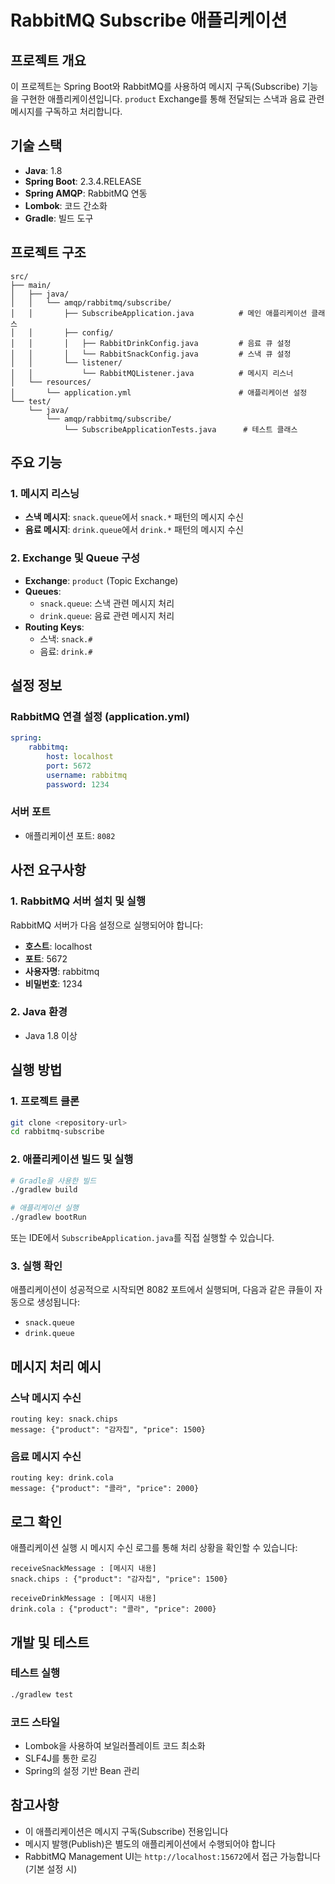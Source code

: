 # RabbitMQ Subscribe 애플리케이션

## 프로젝트 개요

이 프로젝트는 Spring Boot와 RabbitMQ를 사용하여 메시지 구독(Subscribe) 기능을 구현한 애플리케이션입니다.
`product` Exchange를 통해 전달되는 스낵과 음료 관련 메시지를 구독하고 처리합니다.

## 기술 스택

-   **Java**: 1.8
-   **Spring Boot**: 2.3.4.RELEASE
-   **Spring AMQP**: RabbitMQ 연동
-   **Lombok**: 코드 간소화
-   **Gradle**: 빌드 도구

## 프로젝트 구조

```
src/
├── main/
│   ├── java/
│   │   └── amqp/rabbitmq/subscribe/
│   │       ├── SubscribeApplication.java          # 메인 애플리케이션 클래스
│   │       ├── config/
│   │       │   ├── RabbitDrinkConfig.java         # 음료 큐 설정
│   │       │   └── RabbitSnackConfig.java         # 스낵 큐 설정
│   │       └── listener/
│   │           └── RabbitMQListener.java          # 메시지 리스너
│   └── resources/
│       └── application.yml                        # 애플리케이션 설정
└── test/
    └── java/
        └── amqp/rabbitmq/subscribe/
            └── SubscribeApplicationTests.java      # 테스트 클래스
```

## 주요 기능

### 1. 메시지 리스닝

-   **스낵 메시지**: `snack.queue`에서 `snack.*` 패턴의 메시지 수신
-   **음료 메시지**: `drink.queue`에서 `drink.*` 패턴의 메시지 수신

### 2. Exchange 및 Queue 구성

-   **Exchange**: `product` (Topic Exchange)
-   **Queues**:
    -   `snack.queue`: 스낵 관련 메시지 처리
    -   `drink.queue`: 음료 관련 메시지 처리
-   **Routing Keys**:
    -   스낵: `snack.#`
    -   음료: `drink.#`

## 설정 정보

### RabbitMQ 연결 설정 (application.yml)

```yaml
spring:
    rabbitmq:
        host: localhost
        port: 5672
        username: rabbitmq
        password: 1234
```

### 서버 포트

-   애플리케이션 포트: `8082`

## 사전 요구사항

### 1. RabbitMQ 서버 설치 및 실행

RabbitMQ 서버가 다음 설정으로 실행되어야 합니다:

-   **호스트**: localhost
-   **포트**: 5672
-   **사용자명**: rabbitmq
-   **비밀번호**: 1234

### 2. Java 환경

-   Java 1.8 이상

## 실행 방법

### 1. 프로젝트 클론

```bash
git clone <repository-url>
cd rabbitmq-subscribe
```

### 2. 애플리케이션 빌드 및 실행

```bash
# Gradle을 사용한 빌드
./gradlew build

# 애플리케이션 실행
./gradlew bootRun
```

또는 IDE에서 `SubscribeApplication.java`를 직접 실행할 수 있습니다.

### 3. 실행 확인

애플리케이션이 성공적으로 시작되면 8082 포트에서 실행되며, 다음과 같은 큐들이 자동으로 생성됩니다:

-   `snack.queue`
-   `drink.queue`

## 메시지 처리 예시

### 스낙 메시지 수신

```
routing key: snack.chips
message: {"product": "감자칩", "price": 1500}
```

### 음료 메시지 수신

```
routing key: drink.cola
message: {"product": "콜라", "price": 2000}
```

## 로그 확인

애플리케이션 실행 시 메시지 수신 로그를 통해 처리 상황을 확인할 수 있습니다:

```
receiveSnackMessage : [메시지 내용]
snack.chips : {"product": "감자칩", "price": 1500}

receiveDrinkMessage : [메시지 내용]
drink.cola : {"product": "콜라", "price": 2000}
```

## 개발 및 테스트

### 테스트 실행

```bash
./gradlew test
```

### 코드 스타일

-   Lombok을 사용하여 보일러플레이트 코드 최소화
-   SLF4J를 통한 로깅
-   Spring의 설정 기반 Bean 관리

## 참고사항

-   이 애플리케이션은 메시지 구독(Subscribe) 전용입니다
-   메시지 발행(Publish)은 별도의 애플리케이션에서 수행되어야 합니다
-   RabbitMQ Management UI는 `http://localhost:15672`에서 접근 가능합니다 (기본 설정 시)
